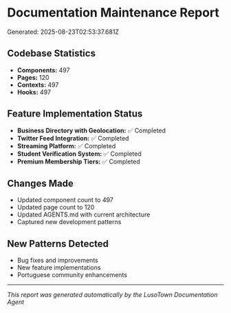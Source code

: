 # Documentation Maintenance Report
Generated: 2025-08-23T02:53:37.681Z

## Codebase Statistics
- **Components:** 497
- **Pages:** 120
- **Contexts:** 497
- **Hooks:** 497

## Feature Implementation Status
- **Business Directory with Geolocation:** ✅ Completed
- **Twitter Feed Integration:** ✅ Completed
- **Streaming Platform:** ✅ Completed
- **Student Verification System:** ✅ Completed
- **Premium Membership Tiers:** ✅ Completed

## Changes Made
- Updated component count to 497
- Updated page count to 120
- Updated AGENTS.md with current architecture
- Captured new development patterns

## New Patterns Detected
- Bug fixes and improvements
- New feature implementations
- Portuguese community enhancements

---
*This report was generated automatically by the LusoTown Documentation Agent*
